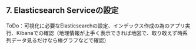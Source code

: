 ## 7. Elasticsearch Serviceの設定
ToDo：可視化に必要なElasticsearchの設定、インデックス作成の為のアプリ実行、Kibanaでの確認（地理情報が上手く表示できれば地図で、取り敢えず時系列データ見るだけなら棒グラフなどで確認）